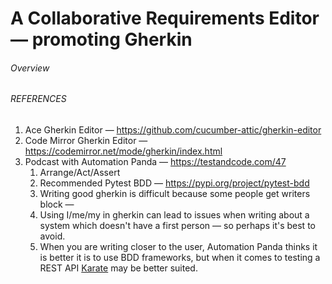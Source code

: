 # A Collaborative Requirements Editor — promoting Gherkin

###### Overview

###### REFERENCES

1. Ace Gherkin Editor — https://github.com/cucumber-attic/gherkin-editor
2. Code Mirror Gherkin Editor — https://codemirror.net/mode/gherkin/index.html
3. Podcast with Automation Panda — https://testandcode.com/47
   1. Arrange/Act/Assert
   2. Recommended Pytest BDD — https://pypi.org/project/pytest-bdd
   3. Writing good gherkin is difficult because some people get writers block —
   4. Using I/me/my in gherkin can lead to issues when writing about a system which doesn't have a first person — so perhaps it's best to avoid.
   5. When you are writing closer to the user, Automation Panda thinks it is better it is to use BDD frameworks, but when it comes to testing a REST API [Karate](https://github.com/intuit/karate) may be better suited.




